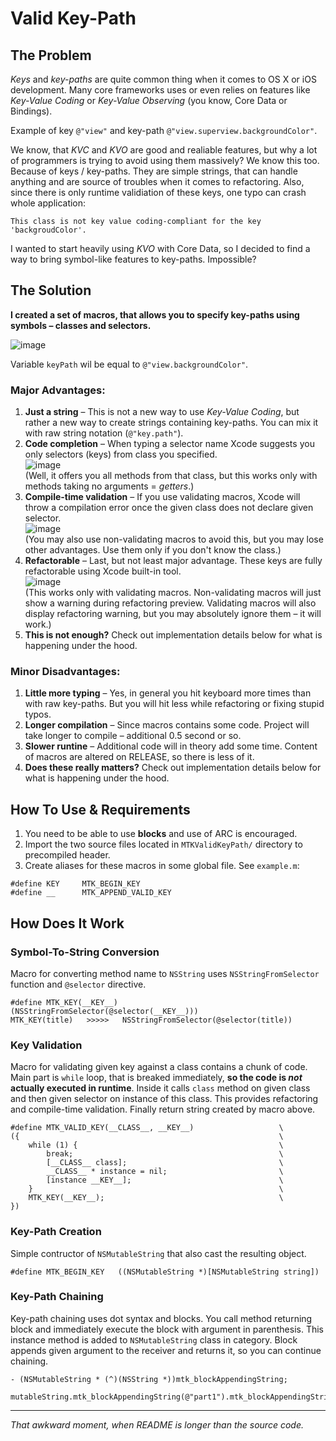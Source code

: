 Valid Key-Path
==============


The Problem
------------
_Keys_ and _key-paths_ are quite common thing when it comes to OS X or iOS development. Many core frameworks uses or even relies on features like _Key-Value Coding_ or _Key-Value Observing_ (you know, Core Data or Bindings).

Example of key `@"view"` and key-path `@"view.superview.backgroundColor"`.

We know, that _KVC_ and _KVO_ are good and realiable features, but why a lot of programmers is trying to avoid using them massively? We know this too. Because of keys / key-paths. They are simple strings, that can handle anything and are source of troubles when it comes to refactoring. Also, since there is only runtime validiation of these keys, one typo can crash whole application:

```
This class is not key value coding-compliant for the key 'backgroudColor'.
```

I wanted to start heavily using _KVO_ with Core Data, so I decided to find a way to bring symbol-like features to key-paths. Impossible?



The Solution
------------
**I created a set of macros, that allows you to specify key-paths using symbols – classes and selectors.**

![image](https://raw.github.com/iMartinKiss/Valid-KeyPath/master/README/example.png)

Variable `keyPath` wil be equal to `@"view.backgroundColor"`.



### Major Advantages: ###
1. **Just a string** – This is not a new way to use _Key-Value Coding_, but rather a new way to create strings containing key-paths. You can mix it with raw string notation (`@"key.path"`).
2. **Code completion** – When typing a selector name Xcode suggests you only selectors (keys) from class you specified.  
![image](https://raw.github.com/iMartinKiss/Valid-KeyPath/master/README/completion.png)  
(Well, it offers you all methods from that class, but this works only with methods taking no arguments = _getters_.)
3. **Compile-time validation** – If you use validating macros, Xcode will throw a compilation error once the given class does not declare given selector.  
![image](https://raw.github.com/iMartinKiss/Valid-KeyPath/master/README/validation.png)  
(You may also use non-validating macros to avoid this, but you may lose other advantages. Use them only if you don't know the class.)
4. **Refactorable** – Last, but not least major advantage. These keys are fully refactorable using Xcode built-in tool.  
![image](https://raw.github.com/iMartinKiss/Valid-KeyPath/master/README/refactoring.png)  
(This works only with validating macros. Non-validating macros will just show a warning during refactoring preview. Validating macros will also display refactoring warning, but you may absolutely ignore them – it will work.)
5. **This is not enough?** Check out implementation details below for what is happening under the hood.



### Minor Disadvantages: ###

1. **Little more typing** – Yes, in general you hit keyboard more times than with raw key-paths. But you will hit less while refactoring or fixing stupid typos.
2. **Longer compilation** – Since macros contains some code. Project will take longer to compile – additional 0.5 second or so.
3. **Slower runtine** – Additional code will in theory add some time. Content of macros are altered on RELEASE, so there is less of it.
4. **Does these really matters?** Check out implementation details below for what is happening under the hood.



## How To Use & Requirements ##
1. You need to be able to use **blocks** and use of ARC is encouraged.
2. Import the two source files located in `MTKValidKeyPath/` directory to precompiled header.
3. Create aliases for these macros in some global file. See `example.m`:

```
#define KEY     MTK_BEGIN_KEY
#define __      MTK_APPEND_VALID_KEY
```



## How Does It Work ##

### Symbol-To-String Conversion ###
Macro for converting method name to `NSString` uses `NSStringFromSelector` function and `@selector` directive.

```
#define MTK_KEY(__KEY__)     (NSStringFromSelector(@selector(__KEY__)))
MTK_KEY(title)   >>>>>   NSStringFromSelector(@selector(title))
```


### Key Validation ###
Macro for validating given key against a class contains a chunk of code. Main part is `while` loop, that is breaked immediately, **so the code is _not_ actually executed in runtime**. Inside it calls `class` method on given class and then given selector on instance of this class. This provides refactoring and compile-time validation. Finally return string created by macro above.

```
#define MTK_VALID_KEY(__CLASS__, __KEY__)                   \
({                                                          \
    while (1) {                                             \
        break;                                              \
        [__CLASS__ class];                                  \
        __CLASS__ * instance = nil;                         \
        [instance __KEY__];                                 \
    }                                                       \
    MTK_KEY(__KEY__);                                       \
})
```


### Key-Path Creation ###
Simple contructor of `NSMutableString` that also cast the resulting object.

```
#define MTK_BEGIN_KEY   ((NSMutableString *)[NSMutableString string])
```


### Key-Path Chaining ###
Key-path chaining uses dot syntax and blocks. You call method returning block and immediately execute the block with argument in parenthesis. This instance method is added to `NSMutableString` class in category. Block appends given argument to the receiver and returns it, so you can continue chaining.

```
- (NSMutableString * (^)(NSString *))mtk_blockAppendingString;

mutableString.mtk_blockAppendingString(@"part1").mtk_blockAppendingString(@"part2");
```

---

_That awkward moment, when README is longer than the source code._
